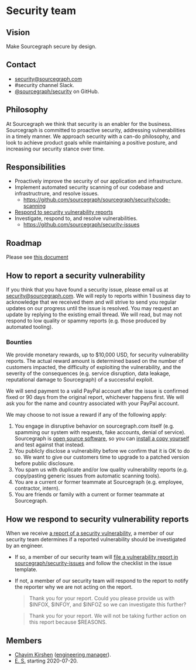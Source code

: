 # Security team

## Vision

Make Sourcegraph secure by design.

## Contact

- [security@sourcegraph.com](mailto:security@sourcegraph.com)
- #security channel Slack.
- [@sourcegraph/security](https://github.com/orgs/sourcegraph/teams/security) on GitHub.

## Philosophy

At Sourcegraph we think that security is an enabler for the business. Sourcegraph is committed to proactive security, addressing vulnerabilities in a timely manner. We approach security with a can-do philosophy, and look to achieve product goals while maintaining a positive posture, and increasing our security stance over time.

## Responsibilities

- Proactively improve the security of our application and infrastructure.
- Implement automated security scanning of our codebase and infrastructrure, and resolve issues.
    - https://github.com/sourcegraph/sourcegraph/security/code-scanning
- [Respond to security vulnerability reports](#how-we-respond-to-security-vulnerability-reports)
- Investigate, respond to, and resolve vulnerabilities.
    - https://github.com/sourcegraph/security-issues
    
## Roadmap

Please see [this document](https://docs.google.com/document/d/1HhYfnkC17yCPqqw91H1QAF7q8toOOiNtoOOw06hqrNQ/)

## How to report a security vulnerability

If you think that you have found a security issue, please email us at <a href="mailto:security@sourcegraph.com">security@sourcegraph.com</a>. We will reply to reports within 1 business day to acknowledge that we received them and will strive to send you regular updates on our progress until the issue is resolved. You may request an update by replying to the existing email thread. We will read, but may not respond to low quality or spammy reports (e.g. those produced by automated tooling).

### Bounties

We provide monetary rewards, up to $10,000 USD, for security vulnerability reports. The actual reward amount is determined based on the number of customers impacted, the difficulty of exploiting the vulnerability, and the severity of the consequences (e.g. service disruption, data leakage, reputational damage to Sourcegraph) of a successful exploit.

We will send payment to a valid PayPal account after the issue is confirmed fixed or 90 days from the original report, whichever happens first. We will ask you for the name and country associated with your PayPal account.

We may choose to not issue a reward if any of the following apply:

1. You engage in disruptive behavior on sourcegraph.com itself (e.g. spamming our system with requests, fake accounts, denial of service). Sourcegraph is [open source software](https://github.com/sourcegraph/sourcegraph), so you can [install a copy yourself](https://docs.sourcegraph.com/#quickstart-guide) and test against that instead.
1. You publicly disclose a vulnerability before we confirm that it is OK to do so. We want to give our customers time to upgrade to a patched version before public disclosure.
1. You spam us with duplicate and/or low quality vulnerability reports (e.g. copy/pasting generic issues from automatic scanning tools).
1. You are a current or former teammate at Sourcegraph (e.g. employee, contractor, intern).
1. You are friends or family with a current or former teammate at Sourcegraph.

## How we respond to security vulnerability reports

When we receive [a report of a security vulnerability](#how-to-report-a-security-vulnerability), a member of our security team determines if a reported vulnerability should be investigated by an engineer.

- If so, a member of our security team will [file a vulnerability report in sourcegraph/security-issues](https://github.com/sourcegraph/security-issues/issues/new/choose) and follow the checklist in the issue template.

- If not, a member of our security team will respond to the report to notify the reporter why we are not acting on the report.

  > Thank you for your report. Could you please provide us with $INFOX, $INFOY, and $INFOZ so we can investigate this further? 

  > Thank you for your report. We will not be taking further action on this report because $REASONS.

## Members

- [Chayim Kirshen](../../../company/team/index.md#chayim-kirshen-he-him) ([engineering manager](../roles.md#engineering-manager)).
- [E. S.](../../../company/team/index.md#todo) starting 2020-07-20.
